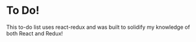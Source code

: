 # To Do!

This to-do list uses react-redux and was built to solidify my knowledge of both React and Redux!

